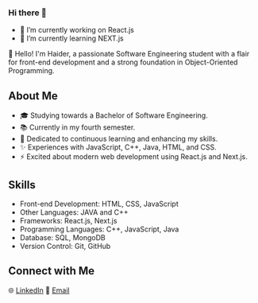 ### Hi there 👋

- 🔭 I’m currently working on React.js
- 🌱 I’m currently learning NEXT.js


👋 Hello! I'm Haider, a passionate Software Engineering student with a flair for front-end development and a strong foundation in Object-Oriented Programming.

## About Me

- 🎓 Studying towards a Bachelor of Software Engineering.
- 📚 Currently in my fourth semester.
- 🌟 Dedicated to continuous learning and enhancing my skills.
- ✨ Experiences with JavaScript, C++, Java, HTML, and CSS.
- ⚡ Excited about modern web development using React.js and Next.js.

## Skills

- Front-end Development: HTML, CSS, JavaScript
- Other Languages: JAVA and C++
- Frameworks: React.js, Next.js
- Programming Languages: C++, JavaScript, Java
- Database: SQL, MongoDB
- Version Control: Git, GitHub

## Connect with Me

🌐 [LinkedIn](www.linkedin.com/in/haider-abbas-moazzam-52b433247)
📧 [Email](haider.a.moazzam@gmail.com)

